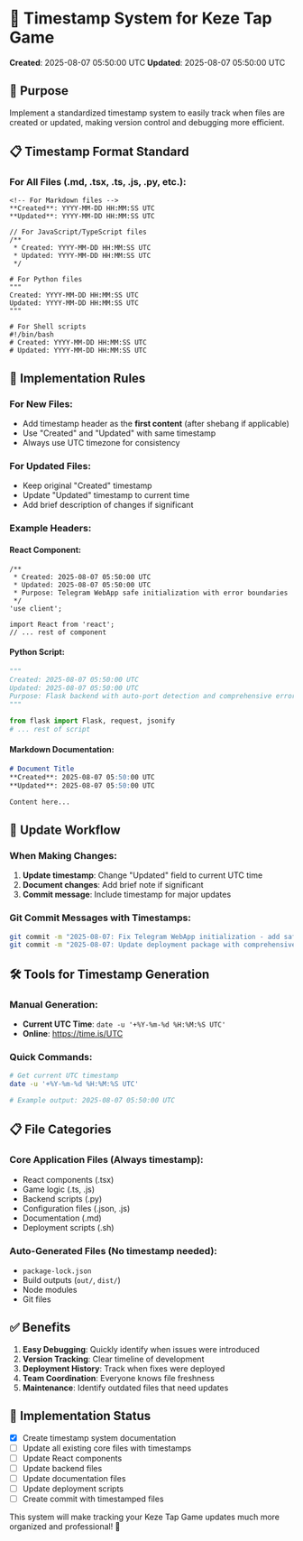 # 📅 Timestamp System for Keze Tap Game
**Created**: 2025-08-07 05:50:00 UTC
**Updated**: 2025-08-07 05:50:00 UTC

## 🎯 **Purpose**
Implement a standardized timestamp system to easily track when files are created or updated, making version control and debugging more efficient.

## 📋 **Timestamp Format Standard**

### **For All Files (.md, .tsx, .ts, .js, .py, etc.):**
```
<!-- For Markdown files -->
**Created**: YYYY-MM-DD HH:MM:SS UTC
**Updated**: YYYY-MM-DD HH:MM:SS UTC

// For JavaScript/TypeScript files
/**
 * Created: YYYY-MM-DD HH:MM:SS UTC
 * Updated: YYYY-MM-DD HH:MM:SS UTC
 */

# For Python files
"""
Created: YYYY-MM-DD HH:MM:SS UTC
Updated: YYYY-MM-DD HH:MM:SS UTC
"""

# For Shell scripts
#!/bin/bash
# Created: YYYY-MM-DD HH:MM:SS UTC
# Updated: YYYY-MM-DD HH:MM:SS UTC
```

## 📝 **Implementation Rules**

### **For New Files:**
- Add timestamp header as the **first content** (after shebang if applicable)
- Use "Created" and "Updated" with same timestamp
- Always use UTC timezone for consistency

### **For Updated Files:**
- Keep original "Created" timestamp
- Update "Updated" timestamp to current time
- Add brief description of changes if significant

### **Example Headers:**

#### **React Component:**
```tsx
/**
 * Created: 2025-08-07 05:50:00 UTC
 * Updated: 2025-08-07 05:50:00 UTC
 * Purpose: Telegram WebApp safe initialization with error boundaries
 */
'use client';

import React from 'react';
// ... rest of component
```

#### **Python Script:**
```python
"""
Created: 2025-08-07 05:50:00 UTC
Updated: 2025-08-07 05:50:00 UTC
Purpose: Flask backend with auto-port detection and comprehensive error handling
"""

from flask import Flask, request, jsonify
# ... rest of script
```

#### **Markdown Documentation:**
```markdown
# Document Title
**Created**: 2025-08-07 05:50:00 UTC
**Updated**: 2025-08-07 05:50:00 UTC

Content here...
```

## 🔄 **Update Workflow**

### **When Making Changes:**
1. **Update timestamp**: Change "Updated" field to current UTC time
2. **Document changes**: Add brief note if significant
3. **Commit message**: Include timestamp for major updates

### **Git Commit Messages with Timestamps:**
```bash
git commit -m "2025-08-07: Fix Telegram WebApp initialization - add safe error boundaries"
git commit -m "2025-08-07: Update deployment package with comprehensive fix"
```

## 🛠️ **Tools for Timestamp Generation**

### **Manual Generation:**
- **Current UTC Time**: `date -u '+%Y-%m-%d %H:%M:%S UTC'`
- **Online**: https://time.is/UTC

### **Quick Commands:**
```bash
# Get current UTC timestamp
date -u '+%Y-%m-%d %H:%M:%S UTC'

# Example output: 2025-08-07 05:50:00 UTC
```

## 📋 **File Categories**

### **Core Application Files** (Always timestamp):
- React components (.tsx)
- Game logic (.ts, .js)
- Backend scripts (.py)
- Configuration files (.json, .js)
- Documentation (.md)
- Deployment scripts (.sh)

### **Auto-Generated Files** (No timestamp needed):
- `package-lock.json`
- Build outputs (`out/`, `dist/`)
- Node modules
- Git files

## ✅ **Benefits**

1. **Easy Debugging**: Quickly identify when issues were introduced
2. **Version Tracking**: Clear timeline of development
3. **Deployment History**: Track when fixes were deployed
4. **Team Coordination**: Everyone knows file freshness
5. **Maintenance**: Identify outdated files that need updates

## 🎯 **Implementation Status**

- [x] Create timestamp system documentation
- [ ] Update all existing core files with timestamps
- [ ] Update React components
- [ ] Update backend files
- [ ] Update documentation files
- [ ] Update deployment scripts
- [ ] Create commit with timestamped files

This system will make tracking your Keze Tap Game updates much more organized and professional! 🚀
